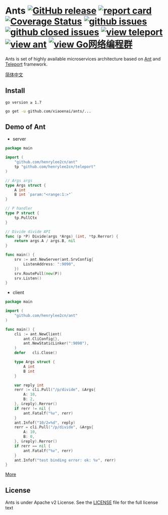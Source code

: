 # Ants [![GitHub release](https://img.shields.io/github/release/xiaoenai/ants.svg?style=flat-square)](https://github.com/xiaoenai/ants/releases) [![report card](https://goreportcard.com/badge/github.com/xiaoenai/ants?style=flat-square)](http://goreportcard.com/report/xiaoenai/ants) [![Coverage Status](https://coveralls.io/repos/github/xiaoenai/ants/badge.svg?style=flat-square&branch=master)](https://coveralls.io/github/xiaoenai/ants?branch=master) [![github issues](https://img.shields.io/github/issues/xiaoenai/ants.svg?style=flat-square)](https://github.com/xiaoenai/ants/issues?q=is%3Aopen+is%3Aissue) [![github closed issues](https://img.shields.io/github/issues-closed-raw/xiaoenai/ants.svg?style=flat-square)](https://github.com/xiaoenai/ants/issues?q=is%3Aissue+is%3Aclosed) [![view teleport](https://img.shields.io/badge/based%20on-teleport-00BCD4.svg?style=flat-square)](https://github.com/henrylee2cn/teleport) [![view ant](https://img.shields.io/badge/based%20on-ant-00BCD4.svg?style=flat-square)](https://github.com/henrylee2cn/ant) [![view Go网络编程群](https://img.shields.io/badge/官方QQ群-Go网络编程(42730308)-27a5ea.svg?style=flat-square)](http://jq.qq.com/?_wv=1027&k=fzi4p1)


Ants is set of highly available microservices architecture based on [Ant](https://github.com/henrylee2cn/ant) and [Teleport](https://github.com/henrylee2cn/teleport) framework.

[简体中文](https://github.com/xiaoenai/ants/blob/master/README_ZH.md)


## Install


```
go version ≥ 1.7
```

```sh
go get -u github.com/xiaoenai/ants/...
```

## Demo of Ant

- server

```go
package main

import (
	"github.com/henrylee2cn/ant"
	tp "github.com/henrylee2cn/teleport"
)

// Args args
type Args struct {
	A int
	B int `param:"<range:1:>"`
}

// P handler
type P struct {
	tp.PullCtx
}

// Divide divide API
func (p *P) Divide(args *Args) (int, *tp.Rerror) {
	return args.A / args.B, nil
}

func main() {
	srv := ant.NewServer(ant.SrvConfig{
		ListenAddress: ":9090",
	})
	srv.RoutePull(new(P))
	srv.Listen()
}
```

- client

```go
package main

import (
	"github.com/henrylee2cn/ant"
)

func main() {
	cli := ant.NewClient(
		ant.CliConfig{},
		ant.NewStaticLinker(":9090"),
	)
	defer	cli.Close()

	type Args struct {
		A int
		B int
	}

	var reply int
	rerr := cli.Pull("/p/divide", &Args{
		A: 10,
		B: 2,
	}, &reply).Rerror()
	if rerr != nil {
		ant.Fatalf("%v", rerr)
	}
	ant.Infof("10/2=%d", reply)
	rerr = cli.Pull("/p/divide", &Args{
		A: 10,
		B: 0,
	}, &reply).Rerror()
	if rerr == nil {
		ant.Fatalf("%v", rerr)
	}
	ant.Infof("test binding error: ok: %v", rerr)
}
```

[More](https://github.com/henrylee2cn/ant/tree/master/samples)

## License

Ants is under Apache v2 License. See the [LICENSE](https://github.com/xiaoenai/ants/raw/master/LICENSE) file for the full license text
